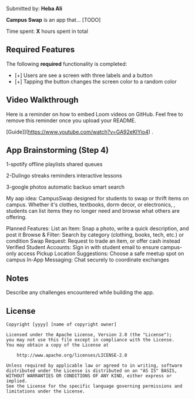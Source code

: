 Submitted by: **Heba Ali**

**Campus Swap** is an app that... [TODO] 

Time spent: **X** hours spent in total

## Required Features

The following **required** functionality is completed:

- [+] Users are see a screen with three labels and a button
- [+] Tapping the button changes the screen color to a random color
 
## Video Walkthrough

Here is a reminder on how to embed Loom videos on GitHub. Feel free to remove this reminder once you upload your README. 

[Guide]](https://www.youtube.com/watch?v=GA92eKlYio4) .

## App Brainstorming (Step 4)
1-spotify
    offline playlists
    shared queues
    
2-Dulingo
    streaks reminders
    interactive lessons
    
3-google photos
    automatic backuo
    smart search
    
    
My aap idea:
CampusSwap designed for students to swap or thrift items on campus. Whether it's clothes, textbooks, dorm decor, or electronics, , students can list items they no longer need and browse what others are offering.

Planned Features:
    List an Item: Snap a photo, write a quick description, and post it
    Browse & Filter: Search by category (clothing, books, tech, etc.) or condition
    Swap Request: Request to trade an item, or offer cash instead
    Verified Student Accounts: Sign in with student email to ensure campus-only access
    Pickup Location Suggestions: Choose a safe meetup spot on campus
    In-App Messaging: Chat securely to coordinate exchanges
    

## Notes

Describe any challenges encountered while building the app.

## License

    Copyright [yyyy] [name of copyright owner]

    Licensed under the Apache License, Version 2.0 (the "License");
    you may not use this file except in compliance with the License.
    You may obtain a copy of the License at

        http://www.apache.org/licenses/LICENSE-2.0

    Unless required by applicable law or agreed to in writing, software
    distributed under the License is distributed on an "AS IS" BASIS,
    WITHOUT WARRANTIES OR CONDITIONS OF ANY KIND, either express or implied.
    See the License for the specific language governing permissions and
    limitations under the License.
